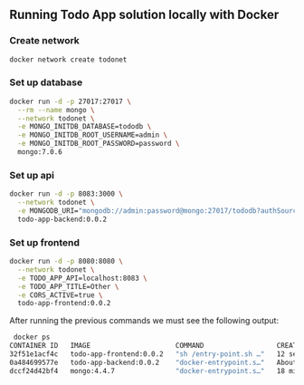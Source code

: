 ## Running Todo App solution locally with Docker

### Create network

```bash
docker network create todonet
```

### Set up database

```bash
docker run -d -p 27017:27017 \
  --rm --name mongo \
  --network todonet \
  -e MONGO_INITDB_DATABASE=tododb \
  -e MONGO_INITDB_ROOT_USERNAME=admin \
  -e MONGO_INITDB_ROOT_PASSWORD=password \
  mongo:7.0.6
```

### Set up api

```bash
docker run -d -p 8083:3000 \
  --network todonet \
  -e MONGODB_URI="mongodb://admin:password@mongo:27017/tododb?authSource=admin" \
  todo-app-backend:0.0.2
```

### Set up frontend

```bash
docker run -d -p 8080:8080 \
  --network todonet \
  -e TODO_APP_API=localhost:8083 \
  -e TODO_APP_TITLE=Other \
  -e CORS_ACTIVE=true \
  todo-app-frontend:0.0.2
```

After running the previous commands we must see the following output:

```bash
 docker ps
CONTAINER ID   IMAGE                     COMMAND                  CREATED              STATUS              PORTS                                               NAMES
32f51e1acf4c   todo-app-frontend:0.0.2   "sh /entry-point.sh …"   12 seconds ago       Up 11 seconds       80/tcp, 0.0.0.0:8080->8080/tcp, :::8080->8080/tcp   romantic_keller
0a484699577e   todo-app-backend:0.0.2    "docker-entrypoint.s…"   About a minute ago   Up About a minute   0.0.0.0:8083->3000/tcp, :::8083->3000/tcp           loving_mendeleev
dccf24d42bf4   mongo:4.4.7               "docker-entrypoint.s…"   18 minutes ago       Up 18 minutes       0.0.0.0:27017->27017/tcp, :::27017->27017/tcp       mongo
```